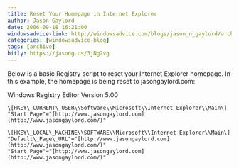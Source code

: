 ```yaml
---
title: Reset Your Homepage in Internet Explorer
author: Jason Gaylord
date: 2006-09-18 16:21:00
windowsadvice-link: http://windowsadvice.com/blogs/jason_n_gaylord/archive/2006/09/18/Reset-Your-Homepage-in-Internet-Explorer.aspx
categories: [windowsadvice-blog]
tags: [archive]
bitly: https://jasong.us/3jNg2vg
---
```


Below is a basic Registry script to reset your Internet Explorer homepage. In this example, the homepage is being reset to jasongaylord.com: 

Windows Registry Editor Version 5.00

```
\[HKEY\_CURRENT\_USER\\Software\\Microsoft\\Internet Explorer\\Main\]  
"Start Page"="[http://www.jasongaylord.com](http://www.jasongaylord.com/)"
```

```
\[HKEY\_LOCAL\_MACHINE\\SOFTWARE\\Microsoft\\Internet Explorer\\Main\]  
"Default\_Page\_URL"="[http://www.jasongaylord.com](http://www.jasongaylord.com/)"  
"Start Page"="[http://www.jasongaylord.com](http://www.jasongaylord.com/)"
```